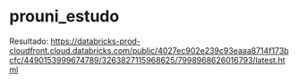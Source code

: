 # prouni_estudo
Resultado:
https://databricks-prod-cloudfront.cloud.databricks.com/public/4027ec902e239c93eaaa8714f173bcfc/4490153999674789/3263827115968625/7998968626016793/latest.html

